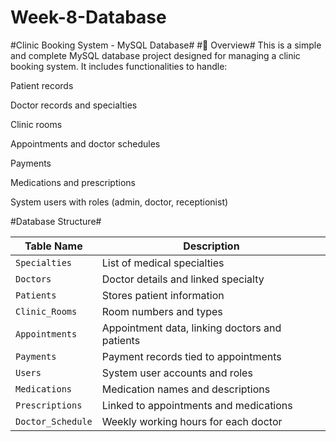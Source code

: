 # Week-8-Database
#Clinic Booking System - MySQL Database#
#📌 Overview#
This is a simple and complete MySQL database project designed for managing a clinic booking system. It includes functionalities to handle:

Patient records

Doctor records and specialties

Clinic rooms

Appointments and doctor schedules

Payments

Medications and prescriptions

System users with roles (admin, doctor, receptionist)

#Database Structure#

| Table Name        | Description                                    |
| ----------------- | ---------------------------------------------- |
| `Specialties`     | List of medical specialties                    |
| `Doctors`         | Doctor details and linked specialty            |
| `Patients`        | Stores patient information                     |
| `Clinic_Rooms`    | Room numbers and types                         |
| `Appointments`    | Appointment data, linking doctors and patients |
| `Payments`        | Payment records tied to appointments           |
| `Users`           | System user accounts and roles                 |
| `Medications`     | Medication names and descriptions              |
| `Prescriptions`   | Linked to appointments and medications         |
| `Doctor_Schedule` | Weekly working hours for each doctor           |
